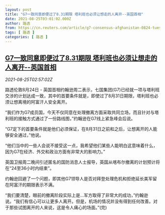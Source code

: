 ```yaml
---
layout: post
title: "G7一致同意即便过了8.31期限 塔利班也必须让想走的人离开--英国首相"
date: 2021-08-25T03:01:02.000Z
author: 路透
from: https://cn.reuters.com/article/g7-consensus-afghanistan-0824-tues-idCNKBS2FQ05H
tags: [ 路透 ]
categories: [ 路透 ]
---
```

<!--1629860462000-->
[G7一致同意即便过了8.31期限 塔利班也必须让想走的人离开--英国首相](https://cn.reuters.com/article/g7-consensus-afghanistan-0824-tues-idCNKBS2FQ05H)
------

<div>
<div><i>2021-08-25T02:57:02Z</i></div><p>路透伦敦8月24日 - 英国首相约翰逊周二表示，七国集团(G7)已经就一项与塔利班交涉的计划达成一致，其中的首要条件就是，即使过了8月31日期限，塔利班也必须让想离境的阿富汗人安全离开。</p><p>“我们作为G7成员国，今天不仅同意在处理撤离方面采取共同立场，而且针对与塔利班的接触方式通过了一份路线图，”约翰逊在G7线上紧急峰会后说。</p><p>“G7定下的首要条件就是他们必须保证，在8月31日之前和之后，让想离开的人能够安全通过，”他说。</p><p>“他们当中的一些人会说不接受这一点，我希望他们某些人能明白这意味着什么，因为G7在经济、外交和政治方面有非常大的影响力。”</p><p>英国卫报周二晚间引述匿名的国防消息人士报导，英国从喀布尔撤离的计划预计将在“24至36小时内结束”。</p><p>约翰逊回避了一个问题，即其他G7领导人是否对拜登处理危机和拒绝延长美军留在阿富汗的期限表示不满。</p><p>“我们要清楚，眼前的撤离阶段实际上是...军方取得了非常大的成功，”约翰逊说。“我们有信心可以让更多人离开。但是，机场的情况并没有得到任何改善。对于那些试图离开的人来说，这是令人痛心的场面。”(完)</p>
</div>
